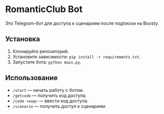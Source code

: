 # RomanticClub Bot

Это Telegram-бот для доступа к сценариям после подписки на Boosty.

## Установка

1. Клонируйте репозиторий.
2. Установите зависимости: `pip install -r requirements.txt`.
3. Запустите бота: `python main.py`.

## Использование

- `/start` — начать работу с ботом.
- `/getcode` — получить код доступа.
- `/code <код>` — ввести код доступа.
- `/scenario` — получить доступ к сценариям.
